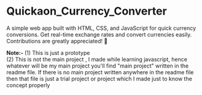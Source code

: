 # Quickaon_Currency_Converter
A simple web app built with HTML, CSS, and JavaScript for quick currency conversions. Get real-time exchange rates and convert currencies easily. Contributions are greatly appreciated! 💸
<br>
<p><b>Note:- </b>(1) This is just a prototype<br>
(2) This is not the main project , I made while learning javascript, hence whatever will be my main project you'll find "main project" written in the readme file.
If there is no main project written anywhere in the readme file then that file is just a trial project or project which I made just to know the concept properly</p>

